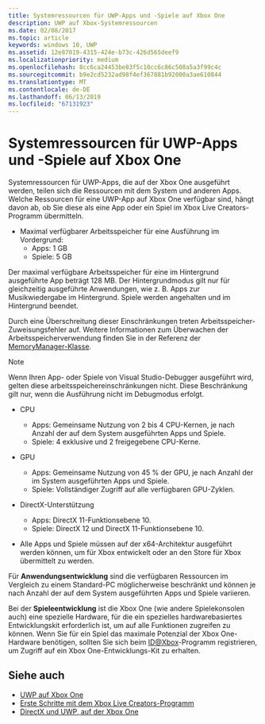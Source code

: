 ```yaml
---
title: Systemressourcen für UWP-Apps und -Spiele auf Xbox One
description: UWP auf Xbox-Systemressourcen
ms.date: 02/08/2017
ms.topic: article
keywords: windows 10, UWP
ms.assetid: 12e87019-4315-424e-b73c-426d565deef9
ms.localizationpriority: medium
ms.openlocfilehash: 8cc6ca24453be83f5c10cc6c86c508a5a3f99c4c
ms.sourcegitcommit: b9e2cd5232ad98f4ef367881b92000a3ae610844
ms.translationtype: MT
ms.contentlocale: de-DE
ms.lasthandoff: 06/13/2019
ms.locfileid: "67131923"
---
```

# <a name="system-resources-for-uwp-apps-and-games-on-xbox-one"></a>Systemressourcen für UWP-Apps und -Spiele auf Xbox One

Systemressourcen für UWP-Apps, die auf der Xbox One ausgeführt werden, teilen sich die Ressourcen mit dem System und anderen Apps. Welche Ressourcen für eine UWP-App auf Xbox One verfügbar sind, hängt davon ab, ob Sie diese als eine App oder ein Spiel im Xbox Live Creators-Programm übermitteln.

* Maximal verfügbarer Arbeitsspeicher für eine Ausführung im Vordergrund:
    * Apps: 1 GB
    * Spiele: 5 GB

Der maximal verfügbare Arbeitsspeicher für eine im Hintergrund ausgeführte App beträgt 128 MB. Der Hintergrundmodus gilt nur für gleichzeitig ausgeführte Anwendungen, wie z. B. Apps zur Musikwiedergabe im Hintergrund.  Spiele werden angehalten und im Hintergrund beendet.

Durch eine Überschreitung dieser Einschränkungen treten Arbeitsspeicher-Zuweisungsfehler auf. Weitere Informationen zum Überwachen der Arbeitsspeicherverwendung finden Sie in der Referenz der [MemoryManager-Klasse](https://docs.microsoft.com/uwp/api/windows.system.memorymanager).

> [!NOTE]
> Wenn Ihren App- oder Spiele von Visual Studio-Debugger ausgeführt wird, gelten diese arbeitsspeichereinschränkungen nicht. Diese Beschränkung gilt nur, wenn die Ausführung nicht im Debugmodus erfolgt.

* CPU
    * Apps: Gemeinsame Nutzung von 2 bis 4 CPU-Kernen, je nach Anzahl der auf dem System ausgeführten Apps und Spiele.
    * Spiele: 4 exklusive und 2 freigegebene CPU-Kerne.

* GPU
    * Apps: Gemeinsame Nutzung von 45 % der GPU, je nach Anzahl der im System ausgeführten Apps und Spiele.
    * Spiele: Vollständiger Zugriff auf alle verfügbaren GPU-Zyklen.

* DirectX-Unterstützung
    * Apps: DirectX 11-Funktionsebene 10.
    * Spiele: DirectX 12 und DirectX 11-Funktionsebene 10.

* Alle Apps und Spiele müssen auf der x64-Architektur ausgeführt werden können, um für Xbox entwickelt oder an den Store für Xbox übermittelt zu werden.  

Für **Anwendungsentwicklung** sind die verfügbaren Ressourcen im Vergleich zu einem Standard-PC möglicherweise beschränkt und können je nach Anzahl der auf dem System ausgeführten Apps und Spiele variieren.

Bei der **Spieleentwicklung** ist die Xbox One (wie andere Spielekonsolen auch) eine spezielle Hardware, für die ein spezielles hardwarebasiertes Entwicklungskit erforderlich ist, um auf alle Funktionen zugreifen zu können. Wenn Sie für ein Spiel das maximale Potenzial der Xbox One-Hardware benötigen, sollten Sie sich beim [ID@Xbox](https://www.xbox.com/Developers/id)-Programm registrieren, um Zugriff auf ein Xbox One-Entwicklungs-Kit zu erhalten.

## <a name="see-also"></a>Siehe auch
- [UWP auf Xbox One](index.md)
- [Erste Schritte mit dem Xbox Live Creators-Programm](https://docs.microsoft.com/gaming/xbox-live/get-started-with-creators/creators-program)
- [DirectX und UWP, auf der Xbox One](https://walbourn.github.io/)